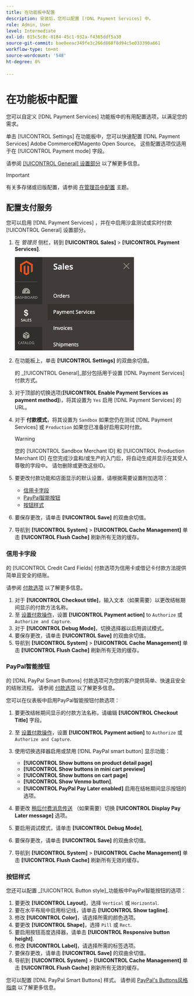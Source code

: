 ```yaml
---
title: 在功能板中配置
description: 安装后，您可以配置 [!DNL Payment Services] 中。
role: Admin, User
level: Intermediate
exl-id: 015c5c8c-8184-45c1-932a-f4365ddf5a30
source-git-commit: bae0eeac349fe3c266d868f8d94c5e033390a661
workflow-type: tm+mt
source-wordcount: '548'
ht-degree: 0%

---
```


# 在功能板中配置

您可以自定义 [!DNL Payment Services] 功能板中的有用配置选项，以满足您的需求。

单击 [!UICONTROL Settings] 在功能板中，您可以快速配置 [!DNL Payment Services] Adobe Commerce和Magento Open Source。 这些配置选项仅适用于在 [!UICONTROL Payment mode] 字段。

请参阅 [[!UICONTROL General] 设置部分](#general-settings) 以了解更多信息。

>[!IMPORTANT]
>
> 有关多存储或旧版配置，请参阅 [在管理员中配置](configure-admin.md) 主题。

## 配置支付服务

您可以启用 [!DNL Payment Services] ，并在中启用沙盒测试或实时付款 [!UICONTROL General] 设置部分。

1. 在 _管理员_ 侧栏，转到 **[!UICONTROL Sales]** > **[!UICONTROL Payment Services]**.

   ![功能板视图](assets/payment-services-menu-small.png)

1. 在功能板上，单击 **[!UICONTROL Settings]** 的双曲余切值。

   的 _[!UICONTROL General]_部分包括用于设置 [!DNL Payment Services] 付款方式。

1. 对于顶部的切换选项(**[!UICONTROL Enable Payment Services as payment method]**)，将其设置为 `Yes` 启用 [!DNL Payment Services] 的URL。

1. 对于 **付款模式**，将其设置为 `Sandbox` 如果您仍在测试 [!DNL Payment Services] 或 `Production` 如果您已准备好启用实时付款。

   >[!WARNING]
   >
   >您的 [!UICONTROL Sandbox Merchant ID] 和 [!UICONTROL Production Merchant ID] 在您完成沙盒和/或生产的入门后，将自动生成并显示在其受人尊敬的字段中。 请勿删除或更改这些ID。

1. 要更改付款功能和店面显示的默认设置，请根据需要设置附加选项：

   - [信用卡字段](#credit-card-fields)
   - [PayPal智能按钮](#paypal-smart-buttons)
   - [按钮样式](#button-style)

1. 要保存更改，请单击 **[!UICONTROL Save]** 的双曲余切值。

1. 导航到 **[!UICONTROL System]** > **[!UICONTROL Cache Management]** 单击 **[!UICONTROL Flush Cache]** 刷新所有无效的缓存。

### 信用卡字段

的 [!UICONTROL Credit Card Fields] 付款选项为信用卡或借记卡付款方法提供简单且安全的结账。

请参阅 [付款选项](payments-options.md#paypal-smart-buttons) 以了解更多信息。

1. 对于 **[!UICONTROL Checkout title]**，输入文本（如果需要）以更改结帐期间显示的付款方法名称。
1. 至 [设置付款操作](production.md#set-payment-services-as-payment-method)，设置 **[!UICONTROL Payment action]** to `Authorize` 或 `Authorize and Capture`.
1. 对于 **[!UICONTROL Debug Mode]**，切换选择器以启用调试模式。
1. 要保存更改，请单击 **[!UICONTROL Save]** 的双曲余切值。
1. 导航到 **[!UICONTROL System]** > **[!UICONTROL Cache Management]** 单击 **[!UICONTROL Flush Cache]** 刷新所有无效的缓存。

### PayPal智能按钮

的 [!DNL PayPal Smart Buttons] 付款选项可为您的客户提供简单、快速且安全的结账流程。 请参阅 [付款选项](payments-options.md#paypal-smart-buttons) 以了解更多信息。

您可以在仪表板中启用PayPal智能按钮付款选项：

1. 要更改结帐期间显示的付款方法名称，请编辑 **[!UICONTROL Checkout Title]** 字段。
1. 至 [设置付款操作](production.md#set-payment-services-as-payment-method)，设置 **[!UICONTROL Payment action]** to `Authorize` 或 `Authorize and Capture`.
1. 使用切换选择器启用或禁用 [!DNL PayPal smart button] 显示功能：
   - **[!UICONTROL Show buttons on product detail page]**
   - **[!UICONTROL Show buttons in mini cart preview]**
   - **[!UICONTROL Show buttons on cart page]**
   - **[!UICONTROL Show Venmo button]**.
   - **[!UICONTROL PayPal Pay Later enabled]** 启用在结帐期间显示按钮的选项。

1. 要更改 [稍后付费消息传送](payments-options.md#pay-later-button) （如果需要）切换 **[!UICONTROL Display Pay Later message]** 选项。
1. 要启用调试模式，请单击 **[!UICONTROL Debug Mode]**,
1. 要保存更改，请单击 **[!UICONTROL Save]** 的双曲余切值。
1. 导航到 **[!UICONTROL System]** > **[!UICONTROL Cache Management]** 单击 **[!UICONTROL Flush Cache]** 刷新所有无效的缓存。

### 按钮样式

您还可以配置 _[!UICONTROL Button style]_功能板中PayPal智能按钮的选项：

1. 要更改 **[!UICONTROL Layout]**，选择 `Vertical` 或 `Horizontal`.
1. 要在水平布局中启用标记线，请单击 **[!UICONTROL Show tagline]**.
1. 修改 **[!UICONTROL Color]**，请选择所需的颜色选项。
1. 要更改 **[!UICONTROL Shape]**，选择 `Pill` 或 `Rect`.
1. 要启用按钮高度选择器，请单击 **[!UICONTROL Responsive button height]**.
1. 修改 **[!UICONTROL Label]**，请选择所需的标签选项。
1. 要保存更改，请单击 **[!UICONTROL Save]** 的双曲余切值。
1. 导航到 **[!UICONTROL System]** > **[!UICONTROL Cache Management]** 单击 **[!UICONTROL Flush Cache]** 刷新所有无效的缓存。

您可以配置 [!DNL PayPal Smart Buttons] 样式。 请参阅 [PayPal&#39;s Buttons风格指南](https://developer.paypal.com/docs/checkout/standard/customize/buttons-style-guide/) 以了解更多信息。
